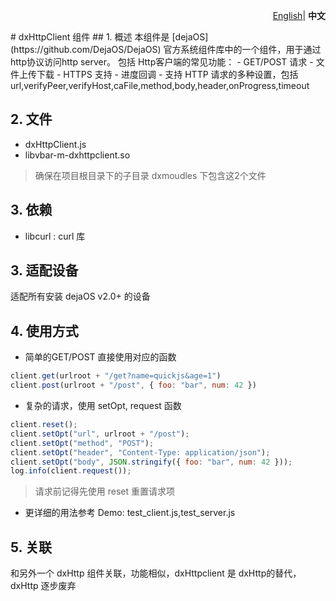 <p align="right">
    <a href="./dxHttpCient.md">English</a>| <b>中文</b>
</p>
# dxHttpClient 组件
## 1. 概述
本组件是 [dejaOS](https://github.com/DejaOS/DejaOS) 官方系统组件库中的一个组件，用于通过http协议访问http server。
包括 Http客户端的常见功能：
 - GET/POST 请求
 - 文件上传下载
 - HTTPS 支持
 - 进度回调
 - 支持 HTTP 请求的多种设置，包括 url,verifyPeer,verifyHost,caFile,method,body,header,onProgress,timeout

## 2. 文件
- dxHttpClient.js
- libvbar-m-dxhttpclient.so

> 确保在项目根目录下的子目录 dxmoudles 下包含这2个文件
## 3. 依赖
- libcurl : curl 库

## 3. 适配设备
适配所有安装 dejaOS v2.0+ 的设备

## 4. 使用方式
- 简单的GET/POST 直接使用对应的函数
``` javascript
client.get(urlroot + "/get?name=quickjs&age=1")
client.post(urlroot + "/post", { foo: "bar", num: 42 })
```
- 复杂的请求，使用 setOpt, request 函数
``` javascript
client.reset();
client.setOpt("url", urlroot + "/post");
client.setOpt("method", "POST");
client.setOpt("header", "Content-Type: application/json");
client.setOpt("body", JSON.stringify({ foo: "bar", num: 42 }));
log.info(client.request());
```
>请求前记得先使用 reset 重置请求项

- 更详细的用法参考 Demo: test_client.js,test_server.js

## 5. 关联
和另外一个 dxHttp 组件关联，功能相似，dxHttpclient 是 dxHttp的替代，dxHttp 逐步废弃